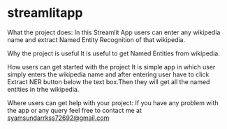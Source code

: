 # streamlitapp

What the project does:
In this Streamlit App users can enter any wikipedia name and extract Named Entity Recognition of that wikipedia.

Why the project is useful
It is useful to get Named Entities from wikipedia.


How users can get started with the project
It is simple app in which user simply enters the wikipedia name and after entering user have to click Extract NER button below the text box.Then they will get all the named entities in trhe wikipedia.


Where users can get help with your project:
If you have any problem with the app or any query feel free to contact me at syamsundarrkss72692@gmail.com

